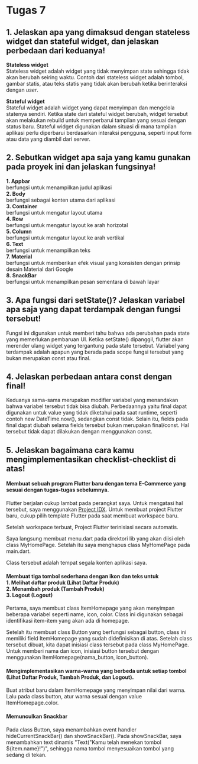 # Tugas 7

## 1. Jelaskan apa yang dimaksud dengan stateless widget dan stateful widget, dan jelaskan perbedaan dari keduanya!
**Stateless widget** <br>
Stateless widget adalah widget yang tidak menyimpan state sehingga tidak akan berubah seiring waktu. Contoh dari stateless widget adalah tombol, gambar statis, atau teks statis yang tidak akan berubah ketika berinteraksi dengan *user*.

**Stateful widget** <br>
Stateful widget adalah widget yang dapat menyimpan dan mengelola statenya sendiri. Ketika state dari stateful widget berubah, widget tersebut akan melakukan rebuild untuk memperbarui tampilan yang sesuai dengan status baru. Stateful widget digunakan dalam situasi di mana tampilan aplikasi perlu diperbarui berdasarkan interaksi pengguna, seperti input form atau data yang diambil dari server.

## 2. Sebutkan widget apa saja yang kamu gunakan pada proyek ini dan jelaskan fungsinya!
**1. Appbar** <br>
berfungsi untuk menampilkan judul aplikasi<br>
**2. Body** <br>
berfungsi sebagai konten utama dari aplikasi<br>
**3. Container**<br>
berfungsi untuk mengatur layout utama<br>
**4. Row**<br> 
berfungsi untuk mengatur layout ke arah horizotal<br>
**5. Column**<br>
berfungsi untuk mengatur layout ke arah vertikal<br>
**6. Text**<br>
berfungsi untuk menampilkan teks<br>
**7. Material**<br>
berfungsi untuk memberikan efek visual yang konsisten dengan prinsip desain Material dari Google<br>
**8. SnackBar**<br> 
berfungsi untuk menampilkan pesan sementara di bawah layar<br>

## 3. Apa fungsi dari setState()? Jelaskan variabel apa saja yang dapat terdampak dengan fungsi tersebut!
Fungsi ini digunakan untuk memberi tahu bahwa ada perubahan pada state yang memerlukan pembaruan UI. Ketika setState() dipanggil, flutter akan merender ulang widget yang tergantung pada state tersebut.
Variabel yang terdampak adalah apapun yang berada pada scope fungsi tersebut yang bukan merupakan const atau final.

## 4. Jelaskan perbedaan antara const dengan final!
Keduanya sama-sama merupakan modifier variabel yang menandakan bahwa variabel tersebut tidak bisa diubah. Perbedaannya yaitu final dapat digunakan untuk value yang tidak diketahui pada saat runtime, seperti contoh new DateTime.now(), sedangkan const tidak. Selain itu, fields pada final dapat diubah selama fields tersebut bukan merupakan final/const. Hal tersebut tidak dapat dilakukan dengan menggunakan const.

## 5. Jelaskan bagaimana cara kamu mengimplementasikan checklist-checklist di atas!

#### Membuat sebuah program Flutter baru dengan tema E-Commerce yang sesuai dengan tugas-tugas sebelumnya.
Flutter berjalan cukup lambat pada perangkat saya. Untuk mengatasi hal tersebut, saya menggunakan [Project IDX](https://idx.google.com/). Untuk membuat project Flutter baru, cukup pilih template Flutter pada saat membuat workspace baru. 

Setelah workspace terbuat, Project Flutter terinisiasi secara automatis.

Saya langsung membuat menu.dart pada direktori lib yang akan diisi oleh class MyHomePage. Setelah itu saya menghapus class MyHomePage pada main.dart.

Class tersebut adalah tempat segala konten aplikasi saya.

#### Membuat tiga tombol sederhana dengan ikon dan teks untuk <br>1. Melihat daftar produk (Lihat Daftar Produk)<br>2. Menambah produk (Tambah Produk)<br>3. Logout (Logout)
Pertama, saya membuat class ItemHomepage yang akan menyimpan beberapa variabel seperti name, icon, color. Class ini digunakan sebagai identifikasi item-item yang akan ada di homepage.

Setelah itu membuat class Button yang berfungsi sebagai button, class ini memiliki field ItemHomepage yang sudah didefinisikan di atas. Setelah class tersebut dibuat, kita dapat inisiasi class tersebut pada class MyHomePage. Untuk memberi nama dan icon, inisiasi button tersebut dengan menggunakan ItemHomepage(nama_button, icon_button).

####  Mengimplementasikan warna-warna yang berbeda untuk setiap tombol (Lihat Daftar Produk, Tambah Produk, dan Logout).
Buat atribut baru dalam ItemHomepage yang menyimpan nilai dari warna. Lalu pada class button, atur warna sesuai dengan value ItemHomepage.color.

#### Memunculkan Snackbar
Pada class Button, saya menambahkan event handler hideCurrentSnackBar() dan showSnackBar(). Pada showSnackBar, saya menambahkan text dinamis "Text("Kamu telah menekan tombol ${item.name}!")", sehingga nama tombol menyesuaikan tombol yang sedang di tekan.